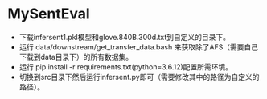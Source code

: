# MySentEval
- 下载infersent1.pkl模型和glove.840B.300d.txt到自定义的目录下。
- 运行 data/downstream/get_transfer_data.bash 来获取除了AFS（需要自己下载到data目录下）的所有数据集。
- 运行 pip install -r requirements.txt(python=3.6.12)配置所需环境。
- 切换到src目录下然后运行infersent.py即可（需要修改其中的路径为自定义的路径）。 